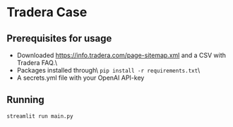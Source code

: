# Tradera Case

## Prerequisites for usage
- Downloaded https://info.tradera.com/page-sitemap.xml and a CSV with Tradera FAQ.\\
- Packages installed through\\
```pip install -r requirements.txt```\\
- A secrets.yml file with your OpenAI API-key

## Running
```streamlit run main.py```
